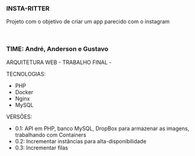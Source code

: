 <H3>INSTA-RITTER</H3>
Projeto com o objetivo de criar um app parecido com o instagram

<br><H3>TIME: André, Anderson e Gustavo</br></H3>

ARQUITETURA WEB - TRABALHO FINAL -

TECNOLOGIAS:
- PHP
- Docker
- Nginx
- MySQL

VERSÕES:
- 0.1: API em PHP, banco MySQL, DropBox para armazenar as imagens, trabalhando com Containers
- 0.2: Incrementar instâncias para alta-disponibilidade
- 0.3: Incrementar filas
